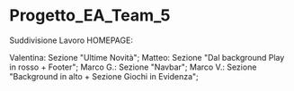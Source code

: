 # Progetto_EA_Team_5

Suddivisione Lavoro HOMEPAGE:

Valentina: Sezione "Ultime Novità";
Matteo: Sezione "Dal background Play in rosso + Footer";
Marco G.: Sezione "Navbar";
Marco V.: Sezione "Background in alto + Sezione Giochi in Evidenza"; 
